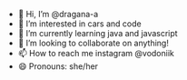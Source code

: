 - 👋 Hi, I’m @dragana-a
- 👀 I’m interested in cars and code
- 🌱 I’m currently learning java and javascript
- 💞️ I’m looking to collaborate on anything!
- 📫 How to reach me instagram @vodoniik
- 😄 Pronouns: she/her

